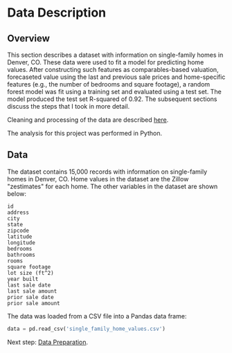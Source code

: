 # Data Description

## Overview
This section describes a dataset with information on single-family homes in Denver, CO.  These data were used to fit a model for predicting home values.  After constructing such features as comparables-based valuation, forecaseted value using the last and previous sale prices and home-specific features (e.g., the number of bedrooms and square footage), a random forest model was fit using a training set and evaluated using a test set.  The model produced the test set R-squared of 0.92.  The subsequent sections discuss the steps that I took in more detail. 

Cleaning and processing of the data are described [here](https://eagronin.github.io/housing-forecast-prepare/).

The analysis for this project was performed in Python.

## Data 
The dataset contains 15,000 records with information on single-family homes in Denver, CO.  Home values in the dataset are the Zillow "zestimates" for each home.  The other variables in the dataset are shown below:

```
id
address 
city
state
zipcode
latitude
longitude
bedrooms
bathrooms
rooms
square footage
lot size (ft^2)
year built
last sale date
last sale amount
prior sale date
prior sale amount
```

The data was loaded from a CSV file into a Pandas data frame:

```python
data = pd.read_csv('single_family_home_values.csv')
```

Next step:  [Data Preparation](https://eagronin.github.io/housing-forecast-prepare/).

